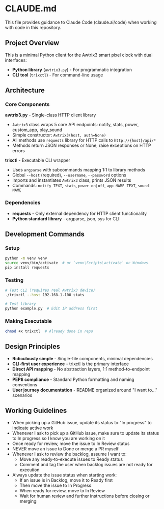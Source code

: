 # CLAUDE.md

This file provides guidance to Claude Code (claude.ai/code) when working with code in this repository.

## Project Overview

This is a minimal Python client for the Awtrix3 smart pixel clock with dual interfaces:
- **Python library** (`awtrix3.py`) - For programmatic integration
- **CLI tool** (`trixctl`) - For command-line usage

## Architecture

### Core Components

**awtrix3.py** - Single-class HTTP client library
- `Awtrix3` class wraps 5 core API endpoints: notify, stats, power, custom_app, play_sound
- Simple constructor: `Awtrix3(host, auth=None)`
- All methods use `requests` library for HTTP calls to `http://{host}/api/*`
- Methods return JSON responses or None, raise exceptions on HTTP errors

**trixctl** - Executable CLI wrapper
- Uses `argparse` with subcommands mapping 1:1 to library methods
- Global `--host` (required), `--username`, `--password` options
- Imports and instantiates `Awtrix3` class, prints JSON results
- Commands: `notify TEXT`, `stats`, `power on|off`, `app NAME TEXT`, `sound NAME`

### Dependencies
- **requests** - Only external dependency for HTTP client functionality
- **Python standard library** - argparse, json, sys for CLI

## Development Commands

### Setup
```bash
python -m venv venv
source venv/bin/activate  # or `venv\Scripts\activate` on Windows
pip install requests
```

### Testing
```bash
# Test CLI (requires real Awtrix3 device)
./trixctl --host 192.168.1.100 stats

# Test library
python example.py  # Edit IP address first
```

### Making Executable
```bash
chmod +x trixctl  # Already done in repo
```

## Design Principles

- **Ridiculously simple** - Single-file components, minimal dependencies
- **CLI-first user experience** - trixctl is the primary interface
- **Direct API mapping** - No abstraction layers, 1:1 method-to-endpoint mapping
- **PEP8 compliance** - Standard Python formatting and naming conventions
- **User journey documentation** - README organized around "I want to..." scenarios

## Working Guidelines

- When picking up a GitHub issue, update its status to "In progress" to indicate active work
- Whenever I ask to pick up a GitHub issue, make sure to update its status to In progress so I know you are working on it
- Once ready for review, move the issue to In Review status
- NEVER move an issue to Done or merge a PR myself
- Whenever I ask to review the backlog, assume I want to:
  * Move any ready-to-execute issues to Ready status
  * Comment and tag the user when backlog issues are not ready for execution
- Always update the issue status when starting work:
  * If an issue is in Backlog, move it to Ready first
  * Then move the issue to In Progress
  * When ready for review, move to In Review
  * Wait for human review and further instructions before closing or merging